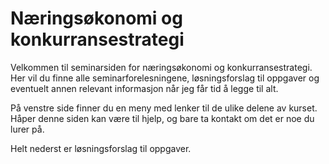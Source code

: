 # Næringsøkonomi og konkurransestrategi

Velkommen til seminarsiden for næringsøkonomi og konkurransestrategi. Her vil du finne alle seminarforelesningene, løsningsforslag til oppgaver og eventuelt annen relevant informasjon når jeg får tid å legge til alt.

På venstre side finner du en meny med lenker til de ulike delene av kurset. Håper denne siden kan være til hjelp, og bare ta kontakt om det er noe du lurer på.

Helt nederst er løsningsforslag til oppgaver.
